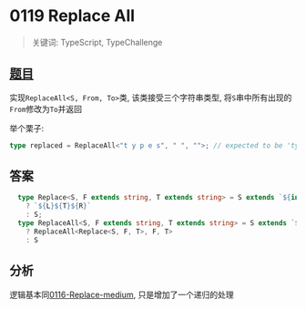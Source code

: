 # 0119 Replace All

> 关键词: TypeScript, TypeChallenge

## [题目](https://github.com/type-challenges/type-challenges/blob/master/questions/119-medium-replaceall/README.md)

实现`ReplaceAll<S, From, To>`类, 该类接受三个字符串类型, 将`S`串中所有出现的`From`修改为`To`并返回

举个栗子:

```ts
type replaced = ReplaceAll<"t y p e s", " ", "">; // expected to be 'types'
```

## 答案

```ts
  type Replace<S, F extends string, T extends string> = S extends `${infer L}${F}${infer R}`
    ? `${L}${T}${R}`
    : S;
  type ReplaceAll<S, F extends string, T extends string> = S extends `${infer L}${F}${infer R}`
    ? ReplaceAll<Replace<S, F, T>, F, T>
    : S
```

## 分析

逻辑基本同[0116-Replace-medium](../0116-Replace-medium), 只是增加了一个递归的处理
